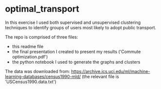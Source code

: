 # optimal_transport
In this exercise I used both supervised and unsupervised clustering techniques to identify groups of users most likely to adopt public transport.  

The repo is comprised of three files:
  - this readme file
  - the final presentation I created to present my results ('Commute optimization.pdf')
  - the python notebook I used to generate the graphs and clusters

The data was downloaded from: https://archive.ics.uci.edu/ml/machine-learning-databases/census1990-mld/ (the relevant file is 'USCensus1990.data.txt')
